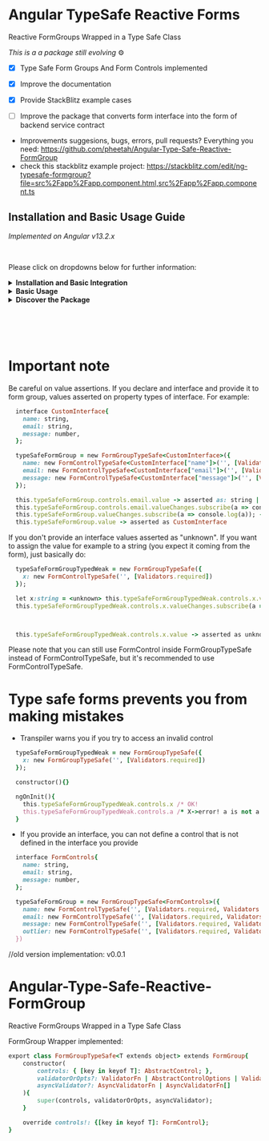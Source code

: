 # Angular TypeSafe Reactive Forms
Reactive FormGroups Wrapped in a Type Safe Class

*This is a a package still evolving* :gear:
- [x] Type Safe Form Groups And Form Controls implemented
- [X] Improve the documentation
- [X] Provide StackBlitz example cases
- [ ] Improve the package that converts form interface into the form of backend service contract


- Improvements suggesions, bugs, errors, pull requests? Everything you need: https://github.com/pheetah/Angular-Type-Safe-Reactive-FormGroup
- check this stackblitz example project: https://stackblitz.com/edit/ng-typesafe-formgroup?file=src%2Fapp%2Fapp.component.html,src%2Fapp%2Fapp.component.ts

## Installation and Basic Usage Guide

*Implemented on Angular v13.2.x*

<br />

Please click on dropdowns below for further information:

<details><summary style="font-weight:bold;">Installation and Basic Integration</summary>
<p>
<ul style="list-style-type: upper-roman;">
  <li>
  To install the package just write the command:

  ```
  npm i ng-typesafe-formgroup
  ```
  </li>
  <li>
  Make sure that you import <i>FormsModule</i> and <i>ReactiveFormsModule</i> to the related module!

  ```ruby
  import { FormsModule, ReactiveFormsModule } from '@angular/forms';

  @NgModule({
    declarations: [
      ...
    ],
    imports: [
      ...,
      FormsModule,
      ReactiveFormsModule
    ],
    providers: [],
    bootstrap: [...]
  })
  export class ...Module { }
  ```
  </li>
  <ul>
</p>
</details>

<details><summary style="font-weight:bold">Basic Usage</summary>
  <ul style="list-style-type: upper-roman">
  <li> Either use in strong-typed fashion </br>
  

  ```ruby
  import { FormControlTypeSafe, FormGroupTypeSafe } from 'ng-typesafe-formgroup';


  interface CustomInterface{
    name: string,
    email: string,
    message: number,
  };

  @Component({
    selector: 'app-root',
    templateUrl: './app.component.html',
    styleUrls: ['./app.component.scss']
  })
  export class AppComponent {

    typeSafeFormGroup = new FormGroupTypeSafe<CustomInterface>({
      name: new FormControlTypeSafe<CustomInterface["name"]>('', [Validators.required, Validators.minLength(5)]),
      email: new FormControlTypeSafe<CustomInterface["email"]>('', [Validators.required, Validators.maxLength(30)]),
      message: new FormControlTypeSafe<CustomInterface["message"]>('', [Validators.required, Validators.maxLength(100)])
    });

    \* you can now directly reach the controls! *\
    ngOnInit(){
      this.typeSafeFormGroup.controls.name
      this.typeSafeFormGroup.controls.message
      this.typeSafeFormGroup.controls.email
      this.typeSafeFormGroup.controls.email.value
      this.typeSafeFormGroup.controls.email.valueChanges.subscribe(a => console.log(a));
      this.typeSafeFormGroup.valueChanges.subscribe(a => console.log(a));
    }

  }
  ```


  </li>
  <li> Or use loose typing

  ```ruby
  import { FormControlTypeSafe, FormGroupTypeSafe } from 'ng-typesafe-formgroup';


  @Component({
    selector: 'app-root',
    templateUrl: './app.component.html',
    styleUrls: ['./app.component.scss']
  })
  export class AppComponent {
    typeSafeFormGroupTypedWeak = new FormGroupTypeSafe({
      x: new FormControlTypeSafe('', [Validators.required])
    });

    ngOnInit(){
      this.typeSafeFormGroupTypedWeak.controls.x.value
      this.typeSafeFormGroupTypedWeak.controls.x.valueChanges.subscribe(a => console.log(a));
      this.typeSafeFormGroupTypedWeak.valueChanges.subscribe(a => console.log(a));
    }
  }
      
  ```

  </li>
  </ul>
</details>
<details><summary style="font-weight:bold">Discover the Package</summary>
  <h2 style="color: steelblue">Flexibility</h2>
  <li> Either use strong typing

  ```ruby
    ...
    
    interface CustomInterface{
      name: string,
      email: string,
      message: number,
    };

    ...

    typeSafeFormGroup = new FormGroupTypeSafe<CustomInterface>({
      name: new FormControlTypeSafe<CustomInterface["name"]>('', [Validators.required, Validators.minLength(5)]),
      email: new FormControlTypeSafe<CustomInterface["email"]>('', [Validators.required, Validators.maxLength(30)]),
      message: new FormControlTypeSafe<CustomInterface["message"]>('', [Validators.required, Validators.maxLength(100)])
    });

    ...
  ```
  and this way forms will asset your values on <i>typeSafeFormGroup.valueChanges</i> and <i>typeSafeFormGroup.value</i> such as ;
   ```ruby
    typeSafeFormGroup.valueChanges.subscribe(val => val); \* val asserted as CustomInterface *\
    typeSafeFormGroup.value \* value asserted as CustomInterface \*
   ```
   so that value is asserted correctly, unlike normal FormGroup class asserts everything as any!
  </li>
  <br>
  <li> Or use loose typing. It still prevents you try to reach undefined control or mistype the control name in the group. But providing interface stricts you on form controls you add.
    
  ```ruby
    typeSafeFormGroupTypedWeak = new FormGroupTypeSafe({
      x: new FormControl('', [Validators.required])
    });

    constructor(){}

    ngOnInit(){
      this.typeSafeFormGroupTypedWeak.controls.x /* OK!
      this.typeSafeFormGroupTypedWeak.controls.a /* X->error! a is not a member of constructor object
    }
  ```
      
  </li>

  <br><br>
</details>

<br />

<br />

<br />

<br />

# Important note

Be careful on value assertions. If you declare and interface and provide it to form group, values asserted on property types of interface. For example:
```ruby
  interface CustomInterface{
    name: string,
    email: string,
    message: number,
  };

  typeSafeFormGroup = new FormGroupTypeSafe<CustomInterface>({
    name: new FormControlTypeSafe<CustomInterface["name"]>('', [Validators.required, Validators.minLength(5)]),
    email: new FormControlTypeSafe<CustomInterface["email"]>('', [Validators.required, Validators.maxLength(30)]),
    message: new FormControlTypeSafe<CustomInterface["message"]>('', [Validators.required, Validators.maxLength(100)])
  });

  this.typeSafeFormGroup.controls.email.value -> asserted as: string | number , because types on CustomInterfaces are string | number
  this.typeSafeFormGroup.controls.email.valueChanges.subscribe(a => console.log(a)); -> 'a' asserted as string | number
  this.typeSafeFormGroup.valueChanges.subscribe(a => console.log(a)); -> 'a' asserted as CustomInterface
  this.typeSafeFormGroup.value -> asserted as CustomInterface

```

If you don't provide an interface values asserted as "unknown". If you want to assign the value for example to a string (you expect it coming from the form), just basically do:
  ```ruby
    typeSafeFormGroupTypedWeak = new FormGroupTypeSafe({
      x: new FormControlTypeSafe('', [Validators.required])
    });

    let x:string = <unknown> this.typeSafeFormGroupTypedWeak.controls.x.value as string;
    this.typeSafeFormGroupTypedWeak.controls.x.valueChanges.subscribe(a => a);



    this.typeSafeFormGroupTypedWeak.controls.x.value -> asserted as unknown
  ```

Please note that you can still use FormControl inside FormGroupTypeSafe instead of FormControlTypeSafe, but it's recommended to use FormControlTypeSafe.

# Type safe forms prevents you from making mistakes

- Transpiler warns you if you try to access an invalid control
```ruby
  typeSafeFormGroupTypedWeak = new FormGroupTypeSafe({
    x: new FormGroupTypeSafe('', [Validators.required])
  });

  constructor(){}

  ngOnInit(){
    this.typeSafeFormGroupTypedWeak.controls.x /* OK!
    this.typeSafeFormGroupTypedWeak.controls.a /* X->error! a is not a member of constructor object
  }
```

- If you provide an interface, you can not define a control that is not defined in the interface you provide

```ruby
  interface FormControls{
    name: string,
    email: string,
    message: number,
  };

  typeSafeFormGroup = new FormGroupTypeSafe<FormControls>({
    name: new FormControlTypeSafe('', [Validators.required, Validators.minLength(5)]),
    email: new FormControlTypeSafe('', [Validators.required, Validators.maxLength(30)]),
    message: new FormControlTypeSafe('', [Validators.required, Validators.maxLength(100)]),
    outlier: new FormControlTypeSafe('', [Validators.required, Validators.maxLength(100)]) // X-> error! 'outlier' is not  FormControls property!
  })
```



//old version implementation: v0.0.1
# Angular-Type-Safe-Reactive-FormGroup
Reactive FormGroups Wrapped in a Type Safe Class

FormGroup Wrapper implemented:

```ruby
export class FormGroupTypeSafe<T extends object> extends FormGroup{
    constructor(
        controls: { [key in keyof T]: AbstractControl; }, 
        validatorOrOpts?: ValidatorFn | AbstractControlOptions | ValidatorFn[], 
        asyncValidator?: AsyncValidatorFn | AsyncValidatorFn[]
    ){
        super(controls, validatorOrOpts, asyncValidator);
    }

    override controls!: {[key in keyof T]: FormControl};
}
```